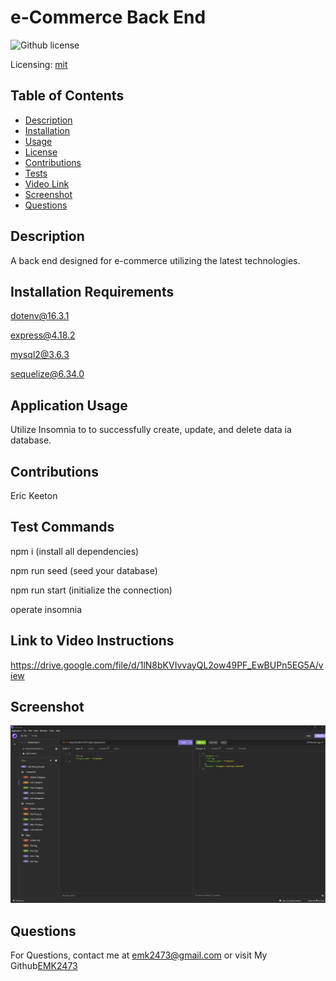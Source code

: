 # e-Commerce Back End
![Github license](https://img.shields.io/badge/mit-blue.svg)
 
Licensing: [mit](https://choosealicense.com/licenses/mit/)
    
## Table of Contents
  
- [Description](#description)
- [Installation](#installation-requirements)
- [Usage](#application-usage)
- [License](#licensing-information)
- [Contributions](#contributions)
- [Tests](#tests-commands)
- [Video Link](#link-to-video-instructions)
- [Screenshot](#screenshot)
- [Questions](#questions)
  
## Description
A back end designed for e-commerce utilizing the latest technologies.
  
## Installation Requirements
dotenv@16.3.1 

express@4.18.2 

mysql2@3.6.3 

sequelize@6.34.0
  
## Application Usage
Utilize Insomnia to to successfully create, update, and delete data ia database.
    
## Contributions
Eric Keeton
  
## Test Commands
npm i (install all dependencies) 

npm run seed (seed your database) 

npm run start (initialize the connection)

operate insomnia
  
## Link to Video Instructions
https://drive.google.com/file/d/1lN8bKVIvvayQL2ow49PF_EwBUPn5EG5A/view
  
## Screenshot
![screenshot of application](./public/assets/screenshot.png)
  
## Questions
For Questions, contact me at emk2473@gmail.com or visit My Github[EMK2473](https://github.com/EMK2473)
  
  